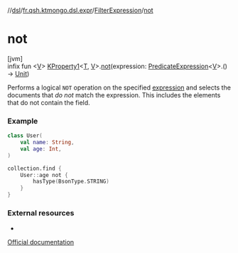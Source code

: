 //[dsl](../../../index.md)/[fr.qsh.ktmongo.dsl.expr](../index.md)/[FilterExpression](index.md)/[not](not.md)

# not

[jvm]\
infix fun &lt;[V](not.md)&gt; [KProperty1](https://kotlinlang.org/api/latest/jvm/stdlib/kotlin.reflect/-k-property1/index.html)&lt;[T](index.md), [V](not.md)&gt;.[not](not.md)(expression: [PredicateExpression](../-predicate-expression/index.md)&lt;[V](not.md)&gt;.() -&gt; [Unit](https://kotlinlang.org/api/latest/jvm/stdlib/kotlin/-unit/index.html))

Performs a logical `NOT` operation on the specified [expression](not.md) and selects the documents that *do not* match the expression. This includes the elements that do not contain the field.

### Example

```kotlin
class User(
    val name: String,
    val age: Int,
)

collection.find {
    User::age not {
        hasType(BsonType.STRING)
    }
}
```

### External resources

-
[Official documentation](https://www.mongodb.com/docs/manual/reference/operator/query/not/)
